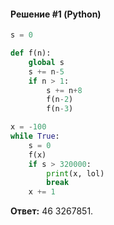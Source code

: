 #### Решение #1 (Python)
```python
s = 0

def f(n):
    global s
    s += n-5
    if n > 1:
        s += n+8
        f(n-2)
        f(n-3)

x = -100
while True:
    s = 0
    f(x)
    if s > 320000:
        print(x, lol)
        break
    x += 1
```
**Ответ:** 46 3267851.
